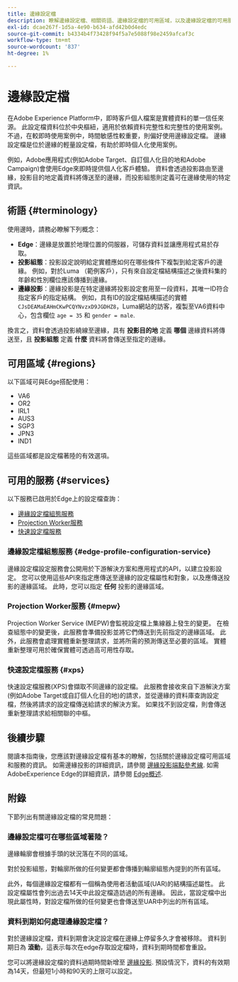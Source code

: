 ```yaml
---
title: 邊緣設定檔
description: 瞭解邊緣設定檔、相關術語、邊緣設定檔的可用區域，以及邊緣設定檔的可用服務。
exl-id: dcae267f-1d5a-4e90-b634-afd42b0d4edc
source-git-commit: b4334b4f73428f94f5a7e5088f98e2459afcaf3c
workflow-type: tm+mt
source-wordcount: '837'
ht-degree: 1%

---
```


# 邊緣設定檔

在Adobe Experience Platform中，即時客戶個人檔案是實體資料的單一信任來源。 此設定檔資料位於中央樞紐，適用於依賴資料完整性和完整性的使用案例。 不過，在較即時使用案例中，時間敏感性較重要，則偏好使用邊緣設定檔。 邊緣設定檔是位於邊緣的輕量設定檔，有助於即時個人化使用案例。

例如，Adobe應用程式(例如Adobe Target、自訂個人化目的地和Adobe Campaign)會使用Edge來即時提供個人化客戶體驗。 資料會透過投影路由至邊緣，投影目的地定義資料將傳送至的邊緣，而投影組態則定義可在邊緣使用的特定資訊。

## 術語 {#terminology}

使用邊時，請務必瞭解下列概念：

- **Edge**：邊緣是放置於地理位置的伺服器，可儲存資料並讓應用程式易於存取。
- **投影組態**：投影設定說明給定實體應如何在哪些條件下複製到給定客戶的邊緣。 例如，對於Luma （範例客戶），只有來自設定檔結構描述之後資料集的年齡和性別欄位應該傳播到邊緣。
- **邊緣投影**：邊緣投影是在特定邊緣將投影設定套用至一段資料，其唯一ID符合指定客戶的指定結構。 例如，具有ID的設定檔結構描述的實體 `CJsDEAMaEAHmCKwPCQYNvzxD9JGDHZ8`，Luma網站的訪客，複製至VA6資料中心，包含欄位 `age = 35` 和 `gender = male`.

換言之，資料會透過投影繞線至邊緣，具有 **投影目的地** 定義 **哪個** 邊緣資料將傳送至，且 **投影組態** 定義 **什麼** 資料將會傳送至指定的邊緣。

## 可用區域 {#regions}

以下區域可與Edge搭配使用：

- VA6
- OR2
- IRL1
- AUS3
- SGP3
- JPN3
- IND1

這些區域都是設定檔著陸的有效選項。

## 可用的服務 {#services}

以下服務已啟用於Edge上的設定檔查詢：

- [邊緣設定檔組態服務](#edge-profile-configuration-service)
- [Projection Worker服務](#mepw)
- [快速設定檔服務](#xps)

### 邊緣設定檔組態服務 {#edge-profile-configuration-service}

邊緣設定檔設定服務會公開用於下游解決方案和應用程式的API，以建立投影設定。 您可以使用這些API來指定應傳送至邊緣的設定檔屬性和對象，以及應傳送投影的邊緣區域。 此時，您可以指定 **任何** 投影的邊緣區域。

### Projection Worker服務 {#mepw}

Projection Worker Service (MEPW)會監視設定檔上集線器上發生的變更。 在檢查組態中的變更後，此服務會準備投影並將它們傳送到先前指定的邊緣區域。 此外，此服務會處理實體重新整理請求，並將所需的預測傳送至必要的區域。 實體重新整理可用於確保實體可透過高可用性存取。

### 快速設定檔服務 {#xps}

快速設定檔服務(XPS)會擷取不同邊緣的設定檔。 此服務會接收來自下游解決方案(例如Adobe Target或自訂個人化目的地)的請求，並從邊緣的資料庫查詢設定檔，然後將請求的設定檔傳送給請求的解決方案。 如果找不到設定檔，則會傳送重新整理請求給相關聯的中樞。

## 後續步驟

閱讀本指南後，您應該對邊緣設定檔有基本的瞭解，包括關於邊緣設定檔可用區域和服務的資訊。 如需邊緣投影的詳細資訊，請參閱 [邊緣投影端點參考線](./api/edge-projections.md). 如需AdobeExperience Edge的詳細資訊，請參閱 [Edge概述](../edge/home.md).

## 附錄

下節列出有關邊緣設定檔的常見問題：

### 邊緣設定檔可在哪些區域著陸？

邊緣輪廓會根據手頭的狀況落在不同的區域。

對於投影組態，對輪廓所做的任何變更都會傳播到輪廓組態內提到的所有區域。

此外，每個邊緣設定檔都有一個稱為使用者活動區域(UAR)的結構描述屬性。 此設定檔屬性會列出過去14天中此設定檔造訪過的所有邊緣。 因此，當設定檔中出現此屬性時，對設定檔所做的任何變更也會傳送至UAR中列出的所有區域。

### 資料到期如何處理邊緣設定檔？

對於邊緣設定檔，資料到期會決定設定檔在邊緣上停留多久才會被移除。 資料到期日為 **滾動**，這表示每次在edge存取設定檔時，資料到期時間都會重設。

您可以將邊緣設定檔的資料過期時間新增至 [邊緣投影](./api/edge-projections.md). 預設情況下，資料的有效期為14天，但最短1小時和90天的上限可以設定。
